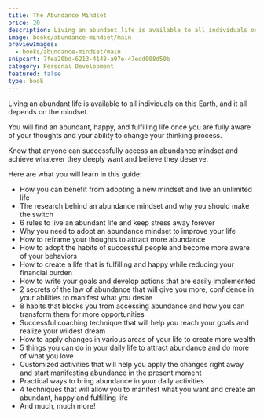 ```yaml
---
title: The Abundance Mindset
price: 20
description: Living an abundant life is available to all individuals on this Earth, and it all depends on the mindset. You will find an abundant, happy, and fulfilling life once you are fully aware of your thoughts and your ability to change your thinking process.
image: books/abundance-mindset/main
previewImages:
  - books/abundance-mindset/main
snipcart: 7fea20bd-6213-4148-a97e-47edd008d50b
category: Personal Development
featured: false
type: book
---
```


Living an abundant life is available to all individuals on this Earth, and it all depends on the mindset.

You will find an abundant, happy, and fulfilling life once you are fully aware of your thoughts and your ability to change your thinking process.

Know that anyone can successfully access an abundance mindset and achieve whatever they deeply want and believe they deserve.

Here are what you will learn in this guide:

- How you can benefit from adopting a new mindset and live an unlimited life
- The research behind an abundance mindset and why you should make the switch
- 6 rules to live an abundant life and keep stress away forever
- Why you need to adopt an abundance mindset to improve your life
- How to reframe your thoughts to attract more abundance
- How to adopt the habits of successful people and become more aware of your behaviors
- How to create a life that is fulfilling and happy while reducing your financial burden
- How to write your goals and develop actions that are easily implemented
- 2 secrets of the law of abundance that will give you more; confidence in your abilities to manifest what you desire
- 8 habits that blocks you from accessing abundance and how you can transform them for more opportunities
- Successful coaching technique that will help you reach your goals and realize your wildest dream
- How to apply changes in various areas of your life to create more wealth
- 5 things you can do in your daily life to attract abundance and do more of what you love
- Customized activities that will help you apply the changes right away and start manifesting abundance in the present moment
- Practical ways to bring abundance in your daily activities
- 4 techniques that will allow you to manifest what you want and create an abundant, happy and fulfilling life
- And much, much more!
